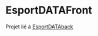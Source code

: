 # EsportDATAFront

Projet lié à [EsportDATAback](https://github.com/pierrepoulouin/Certification-API)
